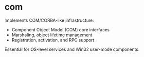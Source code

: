# com

Implements COM/CORBA-like infrastructure:  
- Component Object Model (COM) core interfaces
- Marshaling, object lifetime management
- Registration, activation, and RPC support

Essential for OS-level services and Win32 user-mode components.
